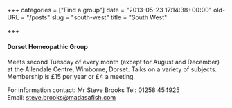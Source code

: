 +++
categories = ["Find a group"]
date = "2013-05-23 17:14:38+00:00"
old-URL = "/posts"
slug = "south-west"
title = "South West"

+++

#### Dorset Homeopathic Group

Meets second Tuesday of every month (except for August and December) at the Allendale Centre, Wimborne, Dorset. Talks on a variety of subjects.  Membership is £15 per year or £4 a meeting.

For information contact:
Mr Steve Brooks
Tel: 01258 454925
Email: [steve.brooks@madasafish.com](mailto:steve.brooks@madasafish.com)
